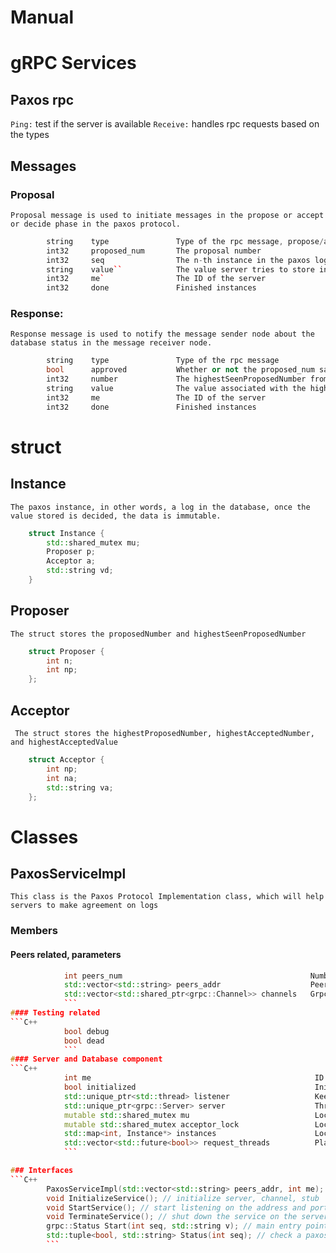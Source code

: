 Manual
======

# gRPC Services 
## Paxos rpc 
``Ping:`` test if the server is available
``Receive:`` handles rpc requests based on the types

## Messages 

### Proposal
    Proposal message is used to initiate messages in the propose or accept or decide phase in the paxos protocol.
```C++
        string    type               Type of the rpc message, propose/accept/decide, depending on the status of the server
        int32     proposed_num       The proposal number
        int32     seq                The n-th instance in the paxos log
        string    value``            The value server tries to store in the log
        int32     me`                The ID of the server
        int32     done               Finished instances
```

### Response:
    Response message is used to notify the message sender node about the database status in the message receiver node.
```C++
        string    type               Type of the rpc message
        bool      approved           Whether or not the proposed_num satisfies conditions 
        int32     number             The highestSeenProposedNumber from the peer server 
        string    value              The value associated with the highestSeenProposedNumber
        int32     me                 The ID of the server
        int32     done               Finished instances
```

# struct

## Instance
    The paxos instance, in other words, a log in the database, once the value stored is decided, the data is immutable.
```C++
    struct Instance {
        std::shared_mutex mu;
        Proposer p;
        Acceptor a;
        std::string vd;
    }
```


## Proposer 
    The struct stores the proposedNumber and highestSeenProposedNumber
```C++
    struct Proposer {
        int n;
        int np;
    };
 ```


## Acceptor
     The struct stores the highestProposedNumber, highestAcceptedNumber, and highestAcceptedValue
```C++
    struct Acceptor {
        int np;
        int na;
        std::string va;
    };
```

# Classes
## PaxosServiceImpl
    This class is the Paxos Protocol Implementation class, which will help servers to make agreement on logs
### Members
#### Peers related, parameters
```C++
            int peers_num                                          Number of nodes in the system 
            std::vector<std::string> peers_addr                    Peer ip address and port number
            std::vector<std::shared_ptr<grpc::Channel>> channels   Grpc channels
            ```
#### Testing related 
```C++
            bool debug
            bool dead
            ```
#### Server and Database component
```C++
            int me                                                  ID of the node
            bool initialized                                        Initiation parameter
            std::unique_ptr<std::thread> listener                   Keep-alive Server listening all the time
            std::unique_ptr<grpc::Server> server                    Thread runs the lisenting server
            mutable std::shared_mutex mu                            Lock on the operations               
            mutable std::shared_mutex acceptor_lock                 Lock on the requests
            std::map<int, Instance*> instances                      Local replication stores the decided values 
            std::vector<std::future<bool>> request_threads          Placeholder for different requests        
            ```

### Interfaces
```C++
        PaxosServiceImpl(std::vector<std::string> peers_addr, int me); // constructor
        void InitializeService(); // initialize server, channel, stub
        void StartService(); // start listening on the address and port
        void TerminateService(); // shut down the service on the server
        grpc::Status Start(int seq, std::string v); // main entry point for running paxos Receive service
        std::tuple<bool, std::string> Status(int seq); // check a paxos peer's decision on an instance
        ```
